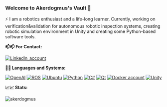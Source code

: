 ### Welcome to Akerdogmus's Vault 👋

⚡ I am a robotics enthusiast and a life-long learner. Currently, working on verification&validation for autonomous robotic inspection systems, creating robotic simulation environment in Unity and creating some Python-based software tools.

**:mailbox::mailbox: For Contact:**

[![Linkedln_account](https://img.shields.io/badge/linkedin-%230077B5.svg?&style=for-the-badge&logo=linkedin&logoColor=white)](https://www.linkedin.com/in/alim-kerem-erdogmus/)


**:mechanical_arm::mechanical_arm: Languages and Systems:**

[![OpenAI](https://img.shields.io/badge/openai-%23000000.svg?style=for-the-badge&logo=openai&logoColor=white)](https://openai.com/)
[![ROS](https://img.shields.io/badge/ros-%230A0FF9.svg?style=for-the-badge&logo=ros&logoColor=white)](https://www.ros.org/)
[![Ubuntu](https://img.shields.io/badge/Ubuntu-E95420?style=for-the-badge&logo=ubuntu&logoColor=white)](https://www.ubuntu.com/)
[![Python](https://img.shields.io/badge/python-3670A0?style=for-the-badge&logo=python&logoColor=ffdd54)](https://www.python.org)
[![C#](https://img.shields.io/badge/C%23-239120?style=for-the-badge&logo=csharp&logoColor=white)]()
[![Qt](https://img.shields.io/badge/Qt-%23217346.svg?style=for-the-badge&logo=Qt&logoColor=white)](https://www.qt.io)
[![Docker account](https://img.shields.io/badge/docker-%230db7ed.svg?style=for-the-badge&logo=docker&logoColor=white)](https://hub.docker.com/u/akerdogmus)
[![Unity](https://img.shields.io/badge/unity-%23000000.svg?style=for-the-badge&logo=unity&logoColor=white)](https://unity.com/)


**:chart_with_upwards_trend::chart_with_upwards_trend: Stats:**

<p><img align="center" src="https://github-readme-streak-stats.herokuapp.com/?user=akerdogmus&&theme=tokyonight" alt="akerdogmus" /></p>


